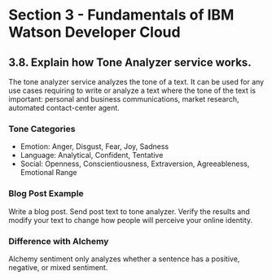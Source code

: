 # Section 3 - Fundamentals of IBM Watson Developer Cloud

## 3.8. Explain how Tone Analyzer service works.
The tone analyzer service analyzes the tone of a text. It can be used for any use cases requiring to write or analyze a text where the tone of the text is important: personal and business communications, market research, automated contact-center agent.

### Tone Categories
- Emotion: Anger, Disgust, Fear, Joy, Sadness
- Language: Analytical, Confident, Tentative
- Social: Openness, Conscientiousness, Extraversion, Agreeableness, Emotional Range

### Blog Post Example
Write a blog post. Send post text to tone analyzer. Verify the results and modify your text to change how people will perceive your online identity.

### Difference with Alchemy
Alchemy sentiment only analyzes whether a sentence has a positive, negative, or mixed sentiment.